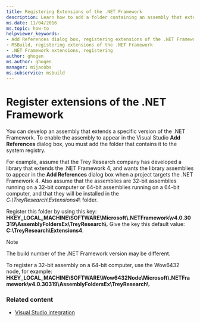 ```yaml
---
title: Registering Extensions of the .NET Framework
description: Learn how to add a folder containing an assembly that extends a specific version of the .NET Framework to the system registry.
ms.date: 11/04/2016
ms.topic: how-to
helpviewer_keywords:
- Add References dialog box, registering extensions of the .NET Framework
- MSBuild, registering extensions of the .NET Framework
- .NET Framework extensions, registering
author: ghogen
ms.author: ghogen
manager: mijacobs
ms.subservice: msbuild
---
```

# Register extensions of the .NET Framework

You can develop an assembly that extends a specific version of the .NET Framework. To enable the assembly to appear in the Visual Studio **Add References** dialog box, you must add the folder that contains it to the system registry.

 For example, assume that the Trey Research company has developed a library that extends the .NET Framework 4, and wants the library assemblies to appear in the **Add References** dialog box when a project targets the .NET Framework 4. Also assume that the assemblies are 32-bit assemblies running on a 32-bit computer or 64-bit assemblies running on a 64-bit computer, and that they will be installed in the *C:\TreyResearch\Extensions4\\* folder.

 Register this folder by using this key: **HKEY_LOCAL_MACHINE\SOFTWARE\Microsoft\\.NETFramework\v4.0.30319\AssemblyFoldersEx\TreyResearch\\**. Give the key this default value: **C:\TreyResearch\Extensions4**.

> [!NOTE]
> The build number of the .NET Framework version may be different.

 To register a 32-bit assembly on a 64-bit computer, use the Wow6432 node, for example: **HKEY_LOCAL_MACHINE\SOFTWARE\Wow6432Node\Microsoft\\.NETFramework\v4.0.30319\AssemblyFoldersEx\TreyResearch\\**.

### Related content

- [Visual Studio integration](../msbuild/visual-studio-integration-msbuild.md)
